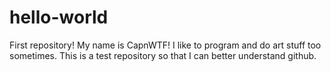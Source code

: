 # hello-world
First repository!
My name is CapnWTF! I like to program and do art stuff too sometimes. 
This is a test repository so that I can better understand github.
